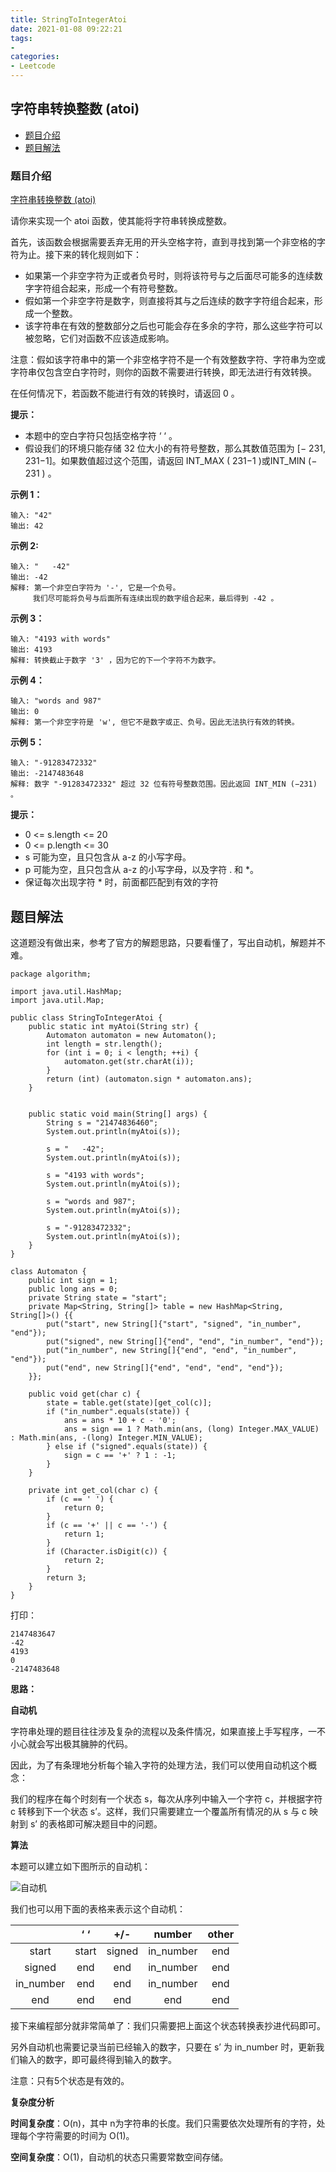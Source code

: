 ```yaml
---
title: StringToIntegerAtoi
date: 2021-01-08 09:22:21
tags:
- 
categories:
- Leetcode 
---
```




## 字符串转换整数 (atoi)

- [题目介绍](https://yangtzeshore.github.io/2021/01/08/StringToIntegerAtoi/#题目介绍)
- [题目解法](https://yangtzeshore.github.io/2021/01/08/StringToIntegerAtoi/#题目解法)

### 题目介绍

[字符串转换整数 (atoi)](https://leetcode-cn.com/problems/string-to-integer-atoi/)

请你来实现一个 atoi 函数，使其能将字符串转换成整数。

首先，该函数会根据需要丢弃无用的开头空格字符，直到寻找到第一个非空格的字符为止。接下来的转化规则如下：

- 如果第一个非空字符为正或者负号时，则将该符号与之后面尽可能多的连续数字字符组合起来，形成一个有符号整数。
- 假如第一个非空字符是数字，则直接将其与之后连续的数字字符组合起来，形成一个整数。
- 该字符串在有效的整数部分之后也可能会存在多余的字符，那么这些字符可以被忽略，它们对函数不应该造成影响。

注意：假如该字符串中的第一个非空格字符不是一个有效整数字符、字符串为空或字符串仅包含空白字符时，则你的函数不需要进行转换，即无法进行有效转换。

在任何情况下，若函数不能进行有效的转换时，请返回 0 。

**提示：**

- 本题中的空白字符只包括空格字符 ‘ ‘ 。
- 假设我们的环境只能存储 32 位大小的有符号整数，那么其数值范围为 [− 231, 231−1]。如果数值超过这个范围，请返回 INT_MAX ( 231−1 )或INT_MIN (− 231 ) 。

**示例 1：**

```
输入: "42"
输出: 42
```

**示例 2:**

```
输入: "   -42"
输出: -42
解释: 第一个非空白字符为 '-', 它是一个负号。
     我们尽可能将负号与后面所有连续出现的数字组合起来，最后得到 -42 。
```

**示例 3：**

```
输入: "4193 with words"
输出: 4193
解释: 转换截止于数字 '3' ，因为它的下一个字符不为数字。
```

**示例 4：**

```
输入: "words and 987"
输出: 0
解释: 第一个非空字符是 'w', 但它不是数字或正、负号。因此无法执行有效的转换。
```

**示例 5：**

```
输入: "-91283472332"
输出: -2147483648
解释: 数字 "-91283472332" 超过 32 位有符号整数范围。因此返回 INT_MIN (−231) 。
```

**提示：**

- 0 <= s.length <= 20
- 0 <= p.length <= 30
- s 可能为空，且只包含从 a-z 的小写字母。
- p 可能为空，且只包含从 a-z 的小写字母，以及字符 . 和 *。
- 保证每次出现字符 * 时，前面都匹配到有效的字符

## 题目解法

这道题没有做出来，参考了官方的解题思路，只要看懂了，写出自动机，解题并不难。

```
package algorithm;

import java.util.HashMap;
import java.util.Map;

public class StringToIntegerAtoi {
    public static int myAtoi(String str) {
        Automaton automaton = new Automaton();
        int length = str.length();
        for (int i = 0; i < length; ++i) {
            automaton.get(str.charAt(i));
        }
        return (int) (automaton.sign * automaton.ans);
    }


    public static void main(String[] args) {
        String s = "21474836460";
        System.out.println(myAtoi(s));

        s = "   -42";
        System.out.println(myAtoi(s));

        s = "4193 with words";
        System.out.println(myAtoi(s));

        s = "words and 987";
        System.out.println(myAtoi(s));

        s = "-91283472332";
        System.out.println(myAtoi(s));
    }
}

class Automaton {
    public int sign = 1;
    public long ans = 0;
    private String state = "start";
    private Map<String, String[]> table = new HashMap<String, String[]>() {{
        put("start", new String[]{"start", "signed", "in_number", "end"});
        put("signed", new String[]{"end", "end", "in_number", "end"});
        put("in_number", new String[]{"end", "end", "in_number", "end"});
        put("end", new String[]{"end", "end", "end", "end"});
    }};

    public void get(char c) {
        state = table.get(state)[get_col(c)];
        if ("in_number".equals(state)) {
            ans = ans * 10 + c - '0';
            ans = sign == 1 ? Math.min(ans, (long) Integer.MAX_VALUE) : Math.min(ans, -(long) Integer.MIN_VALUE);
        } else if ("signed".equals(state)) {
            sign = c == '+' ? 1 : -1;
        }
    }

    private int get_col(char c) {
        if (c == ' ') {
            return 0;
        }
        if (c == '+' || c == '-') {
            return 1;
        }
        if (Character.isDigit(c)) {
            return 2;
        }
        return 3;
    }
}
```

打印：

```
2147483647
-42
4193
0
-2147483648
```

**思路：**

**自动机**

字符串处理的题目往往涉及复杂的流程以及条件情况，如果直接上手写程序，一不小心就会写出极其臃肿的代码。

因此，为了有条理地分析每个输入字符的处理方法，我们可以使用自动机这个概念：

我们的程序在每个时刻有一个状态 s，每次从序列中输入一个字符 c，并根据字符 c 转移到下一个状态 s’。这样，我们只需要建立一个覆盖所有情况的从 s 与 c 映射到 s’ 的表格即可解决题目中的问题。

**算法**

本题可以建立如下图所示的自动机：

![自动机](https://raw.githubusercontent.com/yangtzeshore/images/main/Leetcode/%E8%87%AA%E5%8A%A8%E6%9C%BA.png)

我们也可以用下面的表格来表示这个自动机：

|           |  ‘ ‘  |  +/-   |  number   | other |
| :-------: | :---: | :----: | :-------: | :---: |
|   start   | start | signed | in_number |  end  |
|  signed   |  end  |  end   | in_number |  end  |
| in_number |  end  |  end   | in_number |  end  |
|    end    |  end  |  end   |    end    |  end  |

接下来编程部分就非常简单了：我们只需要把上面这个状态转换表抄进代码即可。

另外自动机也需要记录当前已经输入的数字，只要在 s’ 为 in_number 时，更新我们输入的数字，即可最终得到输入的数字。

注意：只有5个状态是有效的。

**复杂度分析**

**时间复杂度**：O(n)，其中 n为字符串的长度。我们只需要依次处理所有的字符，处理每个字符需要的时间为 O(1)。

**空间复杂度**：O(1)，自动机的状态只需要常数空间存储。